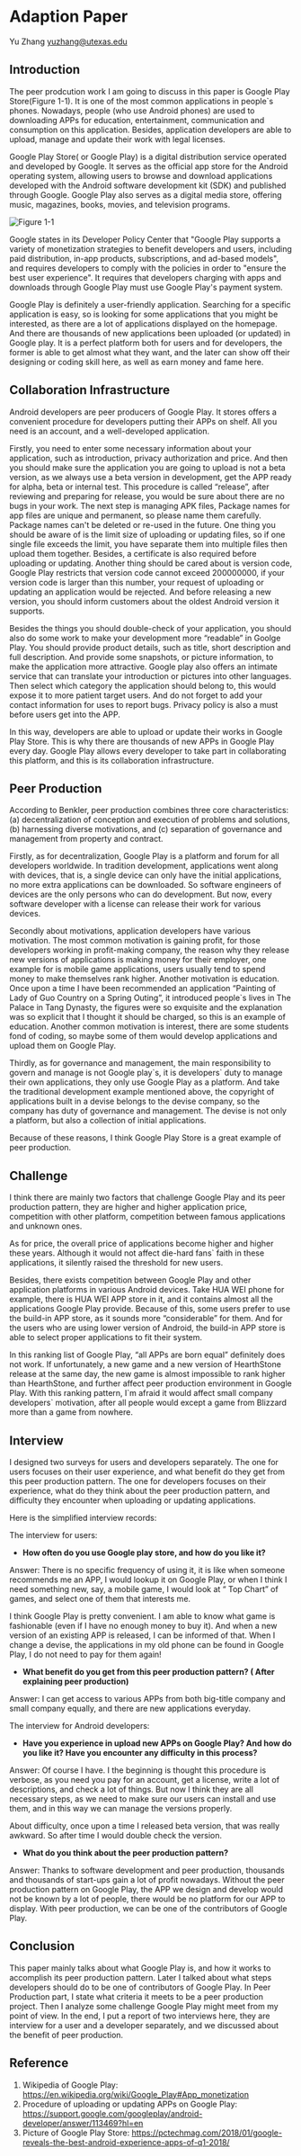 # Adaption Paper

Yu Zhang
<yuzhang@utexas.edu>

## Introduction

The peer prodcution work I am going to discuss in this paper is Google Play Store(Figure 1-1). It is one of the most common applications in people`s phones. Nowadays, people (who use Android phones) are used to downloading APPs for education, entertainment, communication and consumption on this application. Besides, application developers are able to upload, manage and update their work with legal licenses. 

Google Play Store( or  Google Play) is a digital distribution service operated and developed by Google. It serves as the official app store for the Android operating system, allowing users to browse and download applications developed with the Android software development kit (SDK) and published through Google. Google Play also serves as a digital media store, offering music, magazines, books, movies, and television programs.

![](https://pctechmag.com/2018/01/google-reveals-the-best-android-experience-apps-of-q1-2018/ 'Figure 1-1')

Google states in its Developer Policy Center that "Google Play supports a variety of monetization strategies to benefit developers and users, including paid distribution, in-app products, subscriptions, and ad-based models", and requires developers to comply with the policies in order to "ensure the best user experience". It requires that developers charging with apps and downloads through Google Play must use Google Play's payment system. 

Google Play is definitely a user-friendly application. Searching for a specific application is easy, so is looking for some applications that you might be interested, as there are a lot of applications displayed on the homepage. And there are thousands of new applications been uploaded (or updated) in Google play. It is a perfect platform both for users and for developers, the former is able to get almost what they want, and the later can show off their designing or coding skill here, as well as earn money and fame here. 

## Collaboration Infrastructure 

Android developers are peer producers of Google Play. It stores offers a convenient procedure for developers putting their APPs on shelf. All you need is an account, and a well-developed application. 

Firstly, you need to enter some necessary information about your application, such as introduction, privacy authorization and price. And then you should make sure the application you are going to upload is not a beta version, as we always use a beta version in development, get the APP ready for alpha, beta or internal test. This procedure is called “release”, after reviewing and preparing for release, you would be sure about there are no bugs in your work. The next step is managing APK files, Package names for app files are unique and permanent, so please name them carefully. Package names can't be deleted or re-used in the future. One thing you should be aware of is the limit size of uploading or updating files, so if one single file exceeds the limit, you have separate them into multiple files then upload them together. Besides, a certificate is also required before uploading or updating. Another thing should be cared about is version code, Google Play restricts that version code cannot exceed 200000000, if your version code is larger than this number, your request of uploading or updating an application would be rejected. And before releasing a new version, you should inform customers about the oldest Android version it supports. 

Besides the things you should double-check of your application, you should also do some work to make your development more “readable” in Goolge Play. You should provide product details, such as title, short description and full description. And provide some snapshots, or picture information, to make the application more attractive. Google play also offers an intimate service that can translate your introduction or pictures into other languages. Then select which category the application should belong to, this would expose it to more patient target users. And do not forget to add your contact information for uses to report bugs. Privacy policy is also a must before users get into the APP.

In this way, developers are able to upload or update their works in Google Play Store. This is why there are thousands of new APPs in Google Play every day. Google Play allows every developer to take part in collaborating this platform, and this is its collaboration infrastructure.   

## Peer Production

According to Benkler, peer production combines three core characteristics: (a) decentralization of conception and execution of problems and solutions, (b) harnessing diverse motivations, and (c) separation of governance and management from property and contract.

Firstly, as for decentralization, Google Play is a platform and forum for all developers worldwide. In tradition development, applications went along with devices, that is, a single device can only have the initial applications, no more extra applications can be downloaded. So software engineers of devices are the only persons who can do development. But now, every software developer with a license can release their work for various devices. 

Secondly about motivations, application developers have various motivation. The most common motivation is gaining profit, for those developers working in profit-making company, the reason why they release new versions of applications is making money for their employer, one example for is mobile game applications, users usually tend to spend money to make themselves rank higher. Another motivation is education. Once upon a time I have been recommended an application “Painting of Lady of Guo Country on a Spring Outing”, it introduced people`s lives in The Palace in Tang Dynasty, the figures were so exquisite and the explanation was so explicit that I thought it should be charged, so this is an example of education. Another common motivation is interest, there are some students fond of coding, so maybe some of them would develop applications and upload them on Google Play.

Thirdly, as for governance and management, the main responsibility to govern and manage is not Google play\`s, it is developers` duty to manage their own applications, they only use Google Play as a platform. And take the traditional development example mentioned above, the copyright of applications built in a devise belongs to the devise company, so the company has duty of governance and management. The devise is not only a platform, but also a collection of initial applications.

Because of these reasons, I think Google Play Store is a great example of peer production.

## Challenge

I think there are mainly two factors that challenge Google Play and its peer production pattern, they are higher and higher application price, competition with other platform, competition between famous applications and unknown ones.

As for price, the overall price of applications become higher and higher these years. Although it would not affect die-hard fans` faith in these applications, it silently raised the threshold for new users.

Besides, there exists competition between Google Play and other application platforms in various Android devices. Take HUA WEI phone for example, there is HUA WEI APP store in it, and it contains almost all the applications Google Play provide. Because of this, some users prefer to use the build-in APP store, as it sounds more “considerable” for them. And for the users who are using lower version of Android, the build-in APP store is able to select proper applications to fit their system.

In this ranking list of Google Play, “all APPs are born equal” definitely does not work. If unfortunately, a new game and a new version of HearthStone release at the same day, the new game is almost impossible to rank higher than HearthStone, and further affect peer production environment in Google Play. With this ranking pattern, I\`m afraid it would affect small company developers` motivation, after all people would except a game from Blizzard more than a game from nowhere.

## Interview

I designed two surveys for users and developers separately. The one for users focuses on their user experience, and what benefit do they get from this peer production pattern. The one for developers focuses on their experience, what do they think about the peer production pattern, and difficulty they encounter when uploading or updating applications.

Here is the simplified interview records:

The interview for users:

- **How often do you use Google play store, and how do you like it?**

Answer: There is no specific frequency of using it, it is like when someone recommends me an APP, I would lookup it on Google Play, or when I think I need something new, say, a mobile game, I would look at “ Top Chart” of games, and select one of them that interests me. 

I think Google Play is pretty convenient. I am able to know what game is fashionable (even if I have no enough money to buy it). And when a new version of an existing APP is released, I can be informed of that. When I change a devise, the applications in my old phone can be found in Google Play, I do not need to pay for them again!

- **What benefit do you get from this peer production pattern? ( After explaining peer production)**

Answer: I can get access to various APPs from both big-title company and small company equally, and there are new applications everyday.

The interview for Android developers:

- **Have you experience in upload new APPs on Google Play? And how do you like it? Have you encounter any difficulty in this process?**

Answer: Of course I have. I the beginning is thought this procedure is verbose, as you need you pay for an account, get a license, write a lot of descriptions, and check a lot of things. But now I think they are all necessary steps, as we need to make sure our users can install and use them, and in this way we can manage the versions properly.

About difficulty, once upon a time I released beta version, that was really awkward. So after time I would double check the version.

- **What do you think about the peer production pattern?**

Answer: Thanks to software development and peer production, thousands and thousands of start-ups gain a lot of profit nowadays. Without the peer production pattern on Google Play, the APP we design and develop would not be known by a lot of people, there would be no  platform for our APP to display. With peer production, we can be one of the contributors of Google Play.  

## Conclusion

This paper mainly talks about what Google Play is, and how it works to accomplish its peer production pattern. Later I talked about what steps developers should do to be one of contributors of Google Play. In Peer Production part, I state what criteria it meets to be a peer production project. Then I analyze some challenge Google Play might meet from my point of view. In the end, I put a report of two interviews here, they are interview for a user and a developer separately, and we discussed about the benefit of peer production.   

## Reference 

1. Wikipedia of Google Play: https://en.wikipedia.org/wiki/Google_Play#App_monetization
2. Procedure of uploading or updating APPs on Google Play: https://support.google.com/googleplay/android-developer/answer/113469?hl=en
3. Picture of Google Play Store: https://pctechmag.com/2018/01/google-reveals-the-best-android-experience-apps-of-q1-2018/
